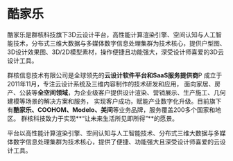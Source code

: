 # 酷家乐

酷家乐是群核科技旗下3D云设计平台，高性能计算渲染引擎、空间认知与人工智能技术，分布式三维大数据与多媒体数字信息处理集群为技术核心，提供户型图、3D设计效果图、3D/2D模型素材，操作便捷且功能强大，深受设计师喜爱的3D云设计工具。

群核信息技术有限公司是全球领先的**云设计软件平台和SaaS服务提供商**P
成立于2011年11月，专注云设计系统及三维内容制作的技术研发和应用，
面向家居、房产、公装等**全空间领域**，为企业级客户提供设计渲染、营销展示、生产施工、几何建模等场景的解决方案和服务，
实现客户成功，赋能产业数字化升级。目前旗下有**酷家乐、COOHOM、Modelo、美间**等业务品牌，服务覆盖200多个国家和地区。
群核科技致力于实现**“让未来生活所见即所得”**的愿景。

平台以高性能计算渲染引擎、空间认知与人工智能技术、分布式三维大数据与多媒体数字信息处理集群为技术核心，提供了便捷、功能强大且深受设计师喜爱的云设计工具。
